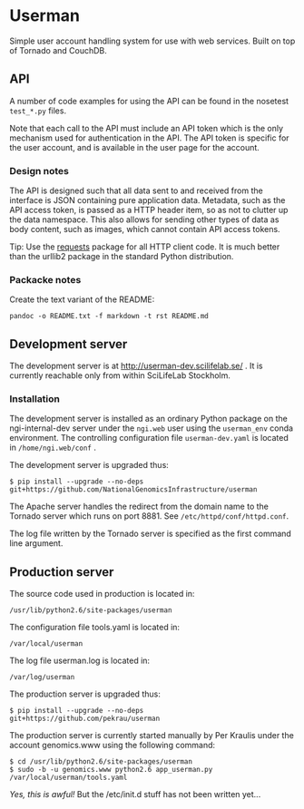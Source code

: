 # Userman #

Simple user account handling system for use with web services.
Built on top of Tornado and CouchDB.


## API ##

A number of code examples for using the API can be found in the
nosetest `test_*.py` files.

Note that each call to the API must include an API token which is the
only mechanism used for authentication in the API. The API token is specific
for the user account, and is available in the user page for the account.


### Design notes ###

The API is designed such that all data sent to and received from the interface
is JSON containing pure application data. Metadata, such as the API access
token, is passed as a HTTP header item, so as not to clutter up the
data namespace. This also allows for sending other types of data as body
content, such as images, which cannot contain API access tokens.

Tip: Use the [requests](http://docs.python-requests.org/en/latest/)
package for all HTTP client code. It is much better than the urllib2
package in the standard Python distribution.


### Packacke notes ###

Create the text variant of the README:

    pandoc -o README.txt -f markdown -t rst README.md

## Development server ##

The development server is at http://userman-dev.scilifelab.se/ .
It is currently reachable only from within SciLifeLab Stockholm.

### Installation ###

The development server is installed as an ordinary Python package on the ngi-internal-dev server under the `ngi.web` user using the `userman_env` conda environment. The controlling configuration
file `userman-dev.yaml` is located in `/home/ngi.web/conf` .

The development server is upgraded thus:

    $ pip install --upgrade --no-deps git+https://github.com/NationalGenomicsInfrastructure/userman

The Apache server handles the redirect from the domain name to the Tornado
server which runs on port 8881. See `/etc/httpd/conf/httpd.conf`.

The log file written by the Tornado server is specified as the first command line argument.


## Production server ##

The source code used in production is located in:

    /usr/lib/python2.6/site-packages/userman

The configuration file tools.yaml is located in:

    /var/local/userman

The log file userman.log is located in:

    /var/log/userman

The production server is upgraded thus:

    $ pip install --upgrade --no-deps git+https://github.com/pekrau/userman

The production server is currently started manually by Per Kraulis under
the account genomics.www using the following command:

    $ cd /usr/lib/python2.6/site-packages/userman
    $ sudo -b -u genomics.www python2.6 app_userman.py /var/local/userman/tools.yaml

*Yes, this is awful!* But the /etc/init.d stuff has not been written yet...
